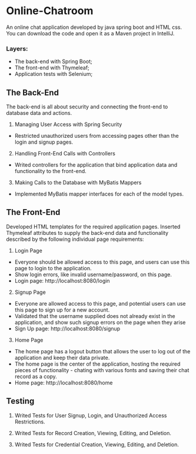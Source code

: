 # Online-Chatroom
An online chat application developed by java spring boot and HTML css. You can download the code and open it as a Maven project in IntelliJ.
### Layers: 
- The back-end with Spring Boot;
- The front-end with Thymeleaf;
- Application tests with Selenium;


## The Back-End
The back-end is all about security and connecting the front-end to database data and actions.
1. Managing User Access with Spring Security
- Restricted unauthorized users from accessing pages other than the login and signup pages. 
2. Handling Front-End Calls with Controllers
- Writed controllers for the application that bind application data and functionality to the front-end. 
3. Making Calls to the Database with MyBatis Mappers
- Implemented MyBatis mapper interfaces for each of the model types. 
## The Front-End
Developed HTML templates for the required application pages. Inserted Thymeleaf attributes to supply the back-end data and functionality described by the following individual page requirements:
1. Login Page
- Everyone should be allowed access to this page, and users can use this page to login to the application.
- Show login errors, like invalid username/password, on this page.
- Login page: http://localhost:8080/login
2. Signup Page
- Everyone are allowed access to this page, and potential users can use this page to sign up for a new account.
- Validated that the username supplied does not already exist in the application, and show such signup errors on the page when they arise
- Sign Up page: http://localhost:8080/signup
3. Home Page
- The home page has a logout button that allows the user to log out of the application and keep their data private.
- The home page is the center of the application, hosting the required pieces of functionality - chating with various fonts and saving their chat record as a copy.
- Home page: http://localhost:8080/home

## Testing
1. Writed Tests for User Signup, Login, and Unauthorized Access Restrictions.

2. Writed Tests for Record Creation, Viewing, Editing, and Deletion.

3. Writed Tests for Credential Creation, Viewing, Editing, and Deletion.
